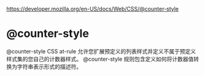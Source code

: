 https://developer.mozilla.org/en-US/docs/Web/CSS/@counter-style

# @counter-style

@counter-style CSS at-rule 允许您扩展预定义的列表样式并定义不属于预定义样式集的您自己的计数器样式。 @counter-style 规则包含定义如何将计数器值转换为字符串表示形式的描述符。

